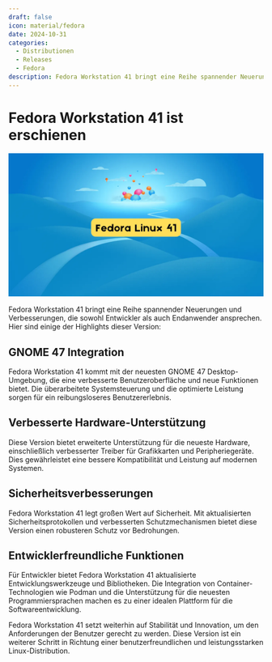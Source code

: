 ```yaml
---
draft: false
icon: material/fedora
date: 2024-10-31 
categories:
  - Distributionen
  - Releases
  - Fedora
description: Fedora Workstation 41 bringt eine Reihe spannender Neuerungen und Verbesserungen, die sowohl Entwickler als auch Endanwender ansprechen. Hier sind einige der Highlights dieser Version
---
```


# Fedora Workstation 41 ist erschienen

![Fedora 41](../../images/news/Fedora-Linux-41-Released.webp)

Fedora Workstation 41 bringt eine Reihe spannender Neuerungen und Verbesserungen, die sowohl Entwickler als auch Endanwender ansprechen. Hier sind einige der Highlights dieser Version:
<!-- more -->

## GNOME 47 Integration
Fedora Workstation 41 kommt mit der neuesten GNOME 47 Desktop-Umgebung, die eine verbesserte Benutzeroberfläche und neue Funktionen bietet. Die überarbeitete Systemsteuerung und die optimierte Leistung sorgen für ein reibungsloseres Benutzererlebnis.

## Verbesserte Hardware-Unterstützung
Diese Version bietet erweiterte Unterstützung für die neueste Hardware, einschließlich verbesserter Treiber für Grafikkarten und Peripheriegeräte. Dies gewährleistet eine bessere Kompatibilität und Leistung auf modernen Systemen.

## Sicherheitsverbesserungen
Fedora Workstation 41 legt großen Wert auf Sicherheit. Mit aktualisierten Sicherheitsprotokollen und verbesserten Schutzmechanismen bietet diese Version einen robusteren Schutz vor Bedrohungen.

## Entwicklerfreundliche Funktionen
Für Entwickler bietet Fedora Workstation 41 aktualisierte Entwicklungswerkzeuge und Bibliotheken. Die Integration von Container-Technologien wie Podman und die Unterstützung für die neuesten Programmiersprachen machen es zu einer idealen Plattform für die Softwareentwicklung.

Fedora Workstation 41 setzt weiterhin auf Stabilität und Innovation, um den Anforderungen der Benutzer gerecht zu werden. Diese Version ist ein weiterer Schritt in Richtung einer benutzerfreundlichen und leistungsstarken Linux-Distribution.
